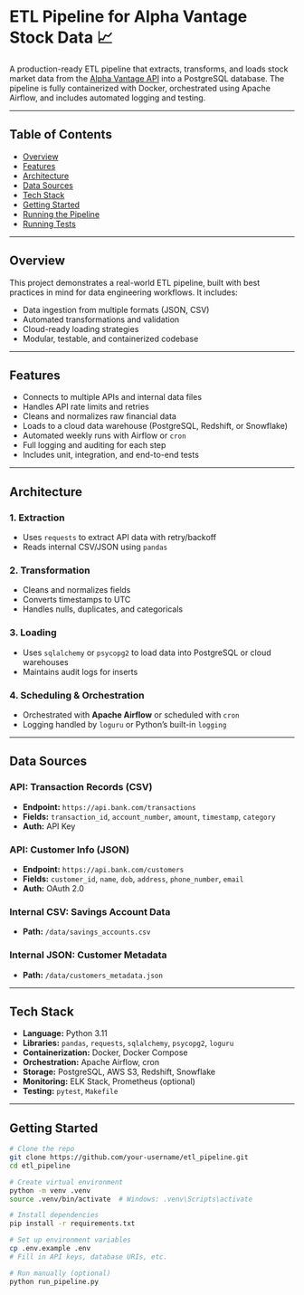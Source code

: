 # ETL Pipeline for Alpha Vantage Stock Data 📈

A production-ready ETL pipeline that extracts, transforms, and loads stock market data from the [Alpha Vantage API](https://www.alphavantage.co/#about) into a PostgreSQL database. The pipeline is fully containerized with Docker, orchestrated using Apache Airflow, and includes automated logging and testing.

---

## Table of Contents 

- [Overview](#overview)
- [Features](#features)
- [Architecture](#architecture)
- [Data Sources](#data-sources)
- [Tech Stack](#tech-stack)
- [Getting Started](#getting-started)
- [Running the Pipeline](#running-the-pipeline)
- [Running Tests](#running-tests)

---

## Overview 

This project demonstrates a real-world ETL pipeline, built with best practices in mind for data engineering workflows. It includes:

- Data ingestion from multiple formats (JSON, CSV)
- Automated transformations and validation
- Cloud-ready loading strategies
- Modular, testable, and containerized codebase

---

## Features 

-  Connects to multiple APIs and internal data files
-  Handles API rate limits and retries
-  Cleans and normalizes raw financial data
-  Loads to a cloud data warehouse (PostgreSQL, Redshift, or Snowflake)
-  Automated weekly runs with Airflow or `cron`
-  Full logging and auditing for each step
-  Includes unit, integration, and end-to-end tests

---

## Architecture 

### 1. Extraction
- Uses `requests` to extract API data with retry/backoff
- Reads internal CSV/JSON using `pandas`

### 2. Transformation
- Cleans and normalizes fields
- Converts timestamps to UTC
- Handles nulls, duplicates, and categoricals

### 3. Loading
- Uses `sqlalchemy` or `psycopg2` to load data into PostgreSQL or cloud warehouses
- Maintains audit logs for inserts

### 4. Scheduling & Orchestration
- Orchestrated with **Apache Airflow** or scheduled with `cron`
- Logging handled by `loguru` or Python’s built-in `logging`

---

## Data Sources 

###  API: Transaction Records (CSV)
- **Endpoint:** `https://api.bank.com/transactions`
- **Fields:** `transaction_id`, `account_number`, `amount`, `timestamp`, `category`
- **Auth:** API Key

###  API: Customer Info (JSON)
- **Endpoint:** `https://api.bank.com/customers`
- **Fields:** `customer_id`, `name`, `dob`, `address`, `phone_number`, `email`
- **Auth:** OAuth 2.0

###  Internal CSV: Savings Account Data
- **Path:** `/data/savings_accounts.csv`

###  Internal JSON: Customer Metadata
- **Path:** `/data/customers_metadata.json`

---

## Tech Stack 

- **Language:** Python 3.11
- **Libraries:** `pandas`, `requests`, `sqlalchemy`, `psycopg2`, `loguru`
- **Containerization:** Docker, Docker Compose
- **Orchestration:** Apache Airflow, cron
- **Storage:** PostgreSQL, AWS S3, Redshift, Snowflake
- **Monitoring:** ELK Stack, Prometheus (optional)
- **Testing:** `pytest`, `Makefile`

---

## Getting Started 

```bash
# Clone the repo
git clone https://github.com/your-username/etl_pipeline.git
cd etl_pipeline

# Create virtual environment
python -m venv .venv
source .venv/bin/activate  # Windows: .venv\Scripts\activate

# Install dependencies
pip install -r requirements.txt

# Set up environment variables
cp .env.example .env
# Fill in API keys, database URIs, etc.

# Run manually (optional)
python run_pipeline.py
